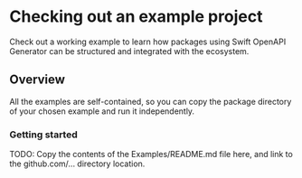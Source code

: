 # Checking out an example project

Check out a working example to learn how packages using Swift OpenAPI Generator can be structured and integrated with the ecosystem.

## Overview

All the examples are self-contained, so you can copy the package directory of your chosen example and run it independently.

### Getting started

TODO: Copy the contents of the Examples/README.md file here, and link to the github.com/... directory location.
